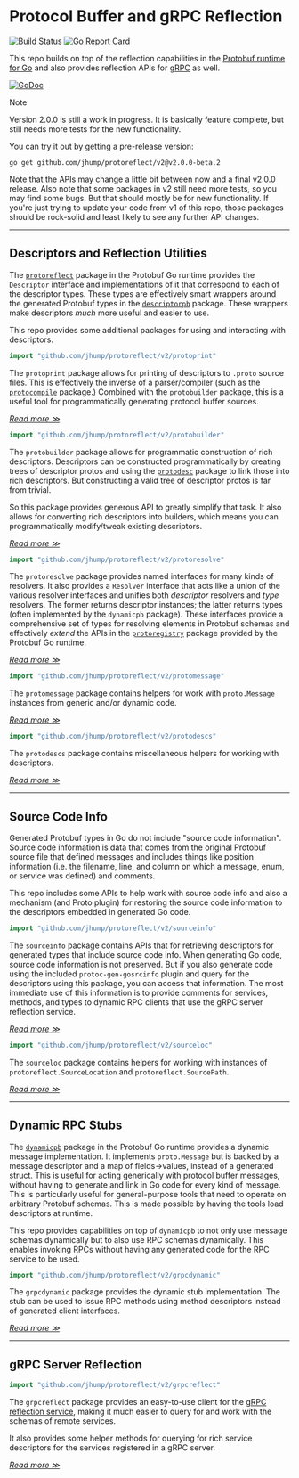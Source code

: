 # Protocol Buffer and gRPC Reflection
[![Build Status](https://circleci.com/gh/jhump/protoreflect/tree/v2.svg?style=svg)](https://circleci.com/gh/jhump/protoreflect/tree/v2)
[![Go Report Card](https://goreportcard.com/badge/github.com/jhump/protoreflect)](https://goreportcard.com/report/github.com/jhump/protoreflect)

This repo builds on top of the reflection capabilities in the [Protobuf runtime for Go](https://pkg.go.dev/google.golang.org/protobuf/reflect/protoreflect)
and also provides reflection APIs for [gRPC](https://grpc.io/) as well.

[![GoDoc](https://pkg.go.dev/badge/github.com/jhump/protoreflect/v2.svg)](https://pkg.go.dev/github.com/jhump/protoreflect/v2)

> [!NOTE]
> Version 2.0.0 is still a work in progress. It is basically feature complete, but still needs more tests
> for the new functionality.
>
> You can try it out by getting a pre-release version:
> ```
> go get github.com/jhump/protoreflect/v2@v2.0.0-beta.2
> ```
>
> Note that the APIs may change a little bit between now and a final v2.0.0 release. Also note
> that some packages in v2 still need more tests, so you may find some bugs. But that should mostly
> be for new functionality. If you're just trying to update your code from v1 of this repo, those
> packages should be rock-solid and least likely to see any further API changes.

----
## Descriptors and Reflection Utilities

The [`protoreflect`](https://pkg.go.dev/google.golang.org/protobuf/reflect/protoreflect) package in
the Protobuf Go runtime provides the `Descriptor` interface and implementations of it that correspond
to each of the descriptor types. These types are effectively smart wrappers around the generated Protobuf
types in the [`descriptorpb`](https://pkg.go.dev/google.golang.org/protobuf/types/descriptorpb) package.
These wrappers make descriptors *much* more useful and easier to use.

This repo provides some additional packages for using and interacting with descriptors.

```go
import "github.com/jhump/protoreflect/v2/protoprint"
```

The `protoprint` package allows for printing of descriptors to `.proto` source files. This is
effectively the inverse of a parser/compiler (such as the [`protocompile`](https://pkg.go.dev/github.com/bufbuild/protocompile)
package.) Combined with the `protobuilder` package, this is a useful tool for programmatically
generating protocol buffer sources.

*[Read more ≫](https://pkg.go.dev/github.com/jhump/protoreflect/v2/protoprint)*

```go
import "github.com/jhump/protoreflect/v2/protobuilder"
```

The `protobuilder` package allows for programmatic construction of rich descriptors. Descriptors can
be constructed programmatically by creating trees of descriptor protos and using the [`protodesc`](https://pkg.go.dev/google.golang.org/protobuf/reflect/protodesc)
package to link those into rich descriptors. But constructing a valid tree of descriptor protos is far
from trivial.

So this package provides generous API to greatly simplify that task. It also allows for converting
rich descriptors into builders, which means you can programmatically modify/tweak existing
descriptors.

*[Read more ≫](https://pkg.go.dev/github.com/jhump/protoreflect/v2/protobuilder)*

```go
import "github.com/jhump/protoreflect/v2/protoresolve"
```

The `protoresolve` package provides named interfaces for many kinds of resolvers. It also provides
a `Resolver` interface that acts like a union of the various resolver interfaces and unifies both
_descriptor_ resolvers and _type_ resolvers. The former returns descriptor instances; the latter
returns types (often implemented by the `dynamicpb` package). These interfaces provide a comprehensive
set of types for resolving elements in Protobuf schemas and effectively _extend_ the APIs in
the [`protoregistry`](https://pkg.go.dev/google.golang.org/protobuf/reflect/protoregistry) package
provided by the Protobuf Go runtime.

*[Read more ≫](https://pkg.go.dev/github.com/jhump/protoreflect/v2/protoresolve)*

```go
import "github.com/jhump/protoreflect/v2/protomessage"
```

The `protomessage` package contains helpers for work with `proto.Message` instances from generic
and/or dynamic code.

*[Read more ≫](https://pkg.go.dev/github.com/jhump/protoreflect/v2/protomessage)*

```go
import "github.com/jhump/protoreflect/v2/protodescs"
```

The `protodescs` package contains miscellaneous helpers for working with descriptors.

*[Read more ≫](https://pkg.go.dev/github.com/jhump/protoreflect/v2/protodescs)*

----
## Source Code Info

Generated Protobuf types in Go do not include "source code information". Source code information
is data that comes from the original Protobuf source file that defined messages and includes things
like position information (i.e. the filename, line, and column on which a message, enum, or service
was defined) and comments.

This repo includes some APIs to help work with source code info and also a mechanism (and Proto plugin)
for restoring the source code information to the descriptors embedded in generated Go code.

```go
import "github.com/jhump/protoreflect/v2/sourceinfo"
```

The `sourceinfo` package contains APIs that for retrieving descriptors for generated types that include
source code info. When generating Go code, source code information is not preserved. But if you also
generate code using the included `protoc-gen-gosrcinfo` plugin and query for the descriptors using this
package, you can access that information. The most immediate use of this information is to provide
comments for services, methods, and types to dynamic RPC clients that use the gRPC server reflection
service.

*[Read more ≫](https://pkg.go.dev/github.com/jhump/protoreflect/v2/sourceinfo)*

```go
import "github.com/jhump/protoreflect/v2/sourceloc"
```

The `sourceloc` package contains helpers for working with instances of `protoreflect.SourceLocation`
and `protoreflect.SourcePath`.

*[Read more ≫](https://pkg.go.dev/github.com/jhump/protoreflect/v2/sourceloc)*

----
## Dynamic RPC Stubs

The [`dynamicpb`](https://pkg.go.dev/google.golang.org/protobuf/types/dynamicpb) package in the Protobuf
Go runtime provides a dynamic message implementation. It implements `proto.Message` but is backed by a
message descriptor and a map of fields->values, instead of a generated struct. This is useful for acting
generically with protocol buffer messages, without having to generate and link in Go code for every kind
of message. This is particularly useful for general-purpose tools that need to operate on arbitrary
Protobuf schemas. This is made possible by having the tools load descriptors at runtime.

This repo provides capabilities on top of `dynamicpb` to not only use message schemas dynamically but to
also use RPC schemas dynamically. This enables invoking RPCs without having any generated code for the
RPC service to be used.

```go
import "github.com/jhump/protoreflect/v2/grpcdynamic"
```

The `grpcdynamic` package provides the dynamic stub implementation. The stub can be used to issue
RPC methods using method descriptors instead of generated client interfaces.

*[Read more ≫](https://pkg.go.dev/github.com/jhump/protoreflect/v2/grpcdynamic)*

----
## gRPC Server Reflection

```go
import "github.com/jhump/protoreflect/v2/grpcreflect"
```

The `grpcreflect` package provides an easy-to-use client for the
[gRPC reflection service](https://github.com/grpc/grpc-go/blob/6bd4f6eb1ea9d81d1209494242554dcde44429a4/reflection/grpc_reflection_v1alpha/reflection.proto#L36),
making it much easier to query for and work with the schemas of remote services.

It also provides some helper methods for querying for rich service descriptors for the
services registered in a gRPC server.

*[Read more ≫](https://pkg.go.dev/github.com/jhump/protoreflect/v2/grpcreflect)*
